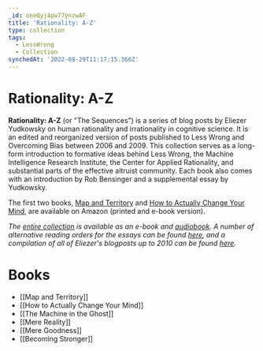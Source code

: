 ```yaml
---
_id: oneQyj4pw77ynzwAF
title: 'Rationality: A-Z'
type: collection
tags:
  - LessWrong
  - Collection
synchedAt: '2022-08-29T11:17:15.366Z'
---
```

# Rationality: A-Z

**Rationality: A-Z** (or "The Sequences") is a series of blog posts by Eliezer Yudkowsky on human rationality and irrationality in cognitive science. It is an edited and reorganized version of posts published to Less Wrong and Overcoming Bias between 2006 and 2009. This collection serves as a long-form introduction to formative ideas behind Less Wrong, the Machine Intelligence Research Institute, the Center for Applied Rationality, and substantial parts of the effective altruist community. Each book also comes with an introduction by Rob Bensinger and a supplemental essay by Yudkowsky.

The first two books, [Map and Territory](https://smile.amazon.com/Map-Territory-Rationality-Zombies-Book-ebook/dp/B07LDF7J3Q/ref=sr_1_3?ie=UTF8&qid=1546042059&sr=8-3&keywords=rationality+from+ai+to+zombies) and [How to Actually Change Your Mind](https://smile.amazon.com/Actually-Change-Your-Mind-Rationality/dp/1939311276/ref=sr_1_1_sspa?ie=UTF8&qid=1546042059&sr=8-1-spons&keywords=rationality+from+ai+to+zombies&psc=1), are available on Amazon (printed and e-book version).

_The [entire collection](https://smile.amazon.com/Rationality-AI-Zombies-Eliezer-Yudkowsky-ebook/dp/B00ULP6EW2/ref=sr_1_2?ie=UTF8&qid=1546042059&sr=8-2&keywords=rationality+from+ai+to+zombies) is available as an e-book and [audiobook](https://smile.amazon.com/Rationality-From-AI-to-Zombies/dp/B076ZX8SB6/ref=tmm_aud_swatch_0?_encoding=UTF8&qid=1546042059&sr=8-2). A number of alternative reading orders for the essays can be found [here](https://wiki.lesswrong.com/wiki/Original_sequences), and a compilation of all of Eliezer's blogposts up to 2010 can be found [here](https://www.lesswrong.com/posts/ZYtwnKwXmEAWhm8dT/an-epub-of-eliezer-s-blog-posts)._

# Books

- [[Map and Territory]]
- [[How to Actually Change Your Mind]]
- [[The Machine in the Ghost]]
- [[Mere Reality]]
- [[Mere Goodness]]
- [[Becoming Stronger]]
